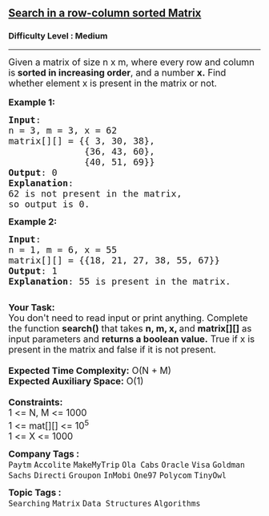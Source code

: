 <h2><a href="https://www.geeksforgeeks.org/problems/search-in-a-matrix-1587115621/1?page=2&sprint=a663236c31453b969852f9ea22507634&sortBy=submissions">Search in a row-column sorted Matrix</a></h2><h3>Difficulty Level : Medium</h3><hr><div class="problems_problem_content__Xm_eO"><p><span style="font-size:18px">Given a matrix of size&nbsp;n x m, where every row and column is<strong> sorted in increasing order</strong>, and a number <strong>x.</strong>&nbsp;Find whether&nbsp;element x&nbsp;is present in the matrix or not.</span><br>
<br>
<span style="font-size:18px"><strong>Example 1:</strong></span></p>

<pre><span style="font-size:18px"><strong>Input</strong>:
n = 3, m = 3, x = 62
matrix[][] = {{ 3, 30, 38},
&nbsp;             {36, 43, 60},
&nbsp;             {40, 51, 69}}
<strong>Output</strong>: 0
<strong>Explanation</strong>:
62 is not present in the matrix, 
so output is 0.
</span></pre>

<p><span style="font-size:18px"><strong>Example 2:</strong></span></p>

<pre><span style="font-size:18px"><strong>Input</strong>:
n = 1, m = 6, x = 55
matrix[][] = {{18, 21, 27, 38, 55, 67}}
<strong>Output</strong>: 1
<strong>Explanation</strong>: 55 is present in the matrix.</span>
</pre>

<p><br>
<span style="font-size:18px"><strong>Your Task:</strong><br>
You don't need to read input or print anything. Complete the function <strong>search()</strong> that takes <strong>n, m, x, </strong>and <strong>matrix[][]</strong>&nbsp;as input parameters and <strong>returns a boolean value.</strong> True&nbsp;if x is present in the matrix and false&nbsp;if it is not present.<br>
<br>
<strong>Expected Time Complexity:</strong>&nbsp;O(N + M)<br>
<strong>Expected Auxiliary Space:</strong>&nbsp;O(1)<br>
<br>
<strong>Constraints:</strong><br>
1 &lt;= N, M &lt;= 1000<br>
1 &lt;= mat[][] &lt;= 10<sup>5</sup><br>
1 &lt;= X &lt;= 1000</span></p>
</div><p><span style=font-size:18px><strong>Company Tags : </strong><br><code>Paytm</code>&nbsp;<code>Accolite</code>&nbsp;<code>MakeMyTrip</code>&nbsp;<code>Ola Cabs</code>&nbsp;<code>Oracle</code>&nbsp;<code>Visa</code>&nbsp;<code>Goldman Sachs</code>&nbsp;<code>Directi</code>&nbsp;<code>Groupon</code>&nbsp;<code>InMobi</code>&nbsp;<code>One97</code>&nbsp;<code>Polycom</code>&nbsp;<code>TinyOwl</code>&nbsp;<br><p><span style=font-size:18px><strong>Topic Tags : </strong><br><code>Searching</code>&nbsp;<code>Matrix</code>&nbsp;<code>Data Structures</code>&nbsp;<code>Algorithms</code>&nbsp;